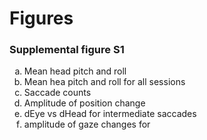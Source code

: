 <style type="text/css">
    ol { list-style-type: lower-alpha; }
</style>

# Figures


### Supplemental figure S1
1. Mean head pitch and roll
1. Mean hea pitch and roll for all sessions
1. Saccade counts
1. Amplitude of position change
1. dEye vs dHead for intermediate saccades
1. amplitude of gaze changes for 

